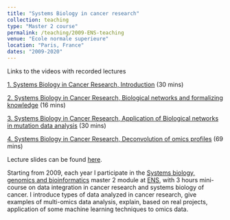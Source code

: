 ```yaml
---
title: "Systems Biology in cancer research"
collection: teaching
type: "Master 2 course"
permalink: /teaching/2009-ENS-teaching
venue: "Ecole normale superieure"
location: "Paris, France"
dates: "2009-2020"
---
```



Links to the videos with recorded lectures

[1. Systems Biology in Cancer Research, Introduction](https://www.youtube.com/watch?v=4bYC0jJguiE) (30 mins)

[2. Systems Biology in Cancer Research, Biological networks and formalizing knowledge](https://www.youtube.com/watch?v=CbRdankZeQQ) (16 mins)

[3. Systems Biology in Cancer Research, Application of Biological networks in mutation data analysis](https://www.youtube.com/watch?v=Yk-ilmW8CGw) (30 mins)

[4. Systems Biology in Cancer Research, Deconvolution of omics profiles](https://www.youtube.com/watch?v=bjopXl3pM3s) (69 mins)

Lecture slides can be found [here](http://www.ihes.fr/~zinovyev/ENS2020_Lectures/).


Starting from 2009, each year I participate in the <a href="https://www.enseignement.biologie.ens.fr/spip.php?article190">Systems biology, genomics and bioinformatics</a> 
master 2 module at <a href="http://www.ens.fr/">ENS</a>, with 3 hours mini-course on data integration in cancer research and systems biology of cancer. 
I introduce types of data analyzed in cancer research, give examples of multi-omics data analysis, explain, based on real projects, application of some machine learning techniques to omics data.